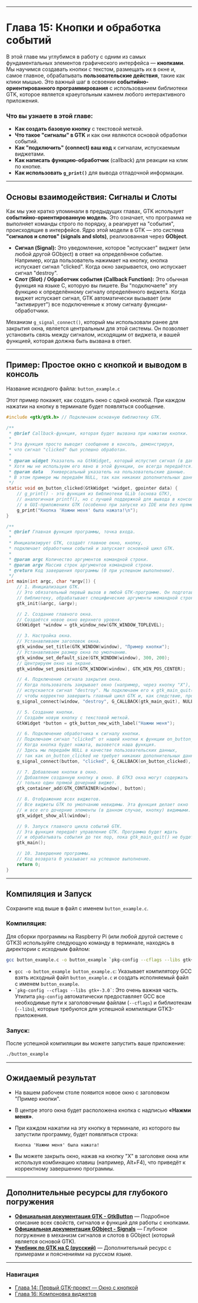 -----

# Глава 15: Кнопки и обработка событий

В этой главе мы углубимся в работу с одним из самых фундаментальных элементов графического интерфейса — **кнопками**. Мы научимся создавать кнопки с текстом, размещать их в окне и, самое главное, обрабатывать **пользовательские действия**, такие как клики мышью. Это важный шаг в освоении **событийно-ориентированного программирования** с использованием библиотеки GTK, которое является краеугольным камнем любого интерактивного приложения.

### Что вы узнаете в этой главе:

  * **Как создать базовую кнопку** с текстовой меткой.
  * **Что такое "сигналы" в GTK** и как они являются основой обработки событий.
  * **Как "подключить" (connect) ваш код** к сигналам, испускаемым виджетами.
  * **Как написать функцию-обработчик** (callback) для реакции на клик по кнопке.
  * **Как использовать `g_print()`** для вывода отладочной информации.

-----

## Основы взаимодействия: Сигналы и Слоты

Как мы уже кратко упоминали в предыдущих главах, GTK использует **событийно-ориентированную модель**. Это означает, что программа не выполняет команды строго по порядку, а реагирует на "события", происходящие в интерфейсе. Ядро этой модели в GTK — это система **"сигналов и слотов" (signals and slots)**, реализованная через **GObject**.

  * **Сигнал (Signal):** Это уведомление, которое "испускает" виджет (или любой другой GObject) в ответ на определённое событие. Например, когда пользователь нажимает на кнопку, кнопка испускает сигнал "clicked". Когда окно закрывается, оно испускает сигнал "destroy".
  * **Слот (Slot) / Обработчик события (Callback Function):** Это обычная функция на языке C, которую вы пишете. Вы "подключаете" эту функцию к определённому сигналу определённого виджета. Когда виджет испускает сигнал, GTK автоматически вызывает (или "активирует") все подключенные к этому сигналу функции-обработчики.

Механизм `g_signal_connect()`, который мы использовали ранее для закрытия окна, является центральным для этой системы. Он позволяет установить связь между сигналом, исходящим от виджета, и вашей функцией, которая должна быть вызвана в ответ.

-----

## Пример: Простое окно с кнопкой и выводом в консоль

Название исходного файла: `button_example.c`

Этот пример покажет, как создать окно с одной кнопкой. При каждом нажатии на кнопку в терминале будет появляться сообщение.

```c
#include <gtk/gtk.h> // Подключаем основную библиотеку GTK.

/**
 * @brief Callback-функция, которая будет вызвана при нажатии кнопки.
 *
 * Эта функция просто выводит сообщение в консоль, демонстрируя,
 * что сигнал "clicked" был успешно обработан.
 *
 * @param widget Указатель на GtkWidget, который испустил сигнал (в данном случае, GtkButton).
 * Хотя мы не используем его явно в этой функции, он всегда передаётся.
 * @param data   Универсальный указатель на пользовательские данные.
 * В этом примере мы передаём NULL, так как никаких дополнительных данных не требуется.
 */
static void on_button_clicked(GtkWidget *widget, gpointer data) {
    // g_print() - это функция из библиотеки GLib (основа GTK),
    // аналогичная printf(), но с лучшей поддержкой для вывода в консоль
    // в GUI-приложениях GTK (особенно при запуске из IDE или без прямого терминала).
    g_print("Кнопка 'Нажми меня' была нажата!\n");
}

/**
 * @brief Главная функция программы, точка входа.
 *
 * Инициализирует GTK, создаёт главное окно, кнопку,
 * подключает обработчики событий и запускает основной цикл GTK.
 *
 * @param argc Количество аргументов командной строки.
 * @param argv Массив строк аргументов командной строки.
 * @return Код завершения программы (0 при успешном выполнении).
 */
int main(int argc, char *argv[]) {
    // 1. Инициализация GTK.
    // Это обязательный первый вызов в любой GTK-программе. Он подготавливает
    // библиотеку, обрабатывает специфические аргументы командной строки GTK.
    gtk_init(&argc, &argv);

    // 2. Создание главного окна.
    // Создаётся новое окно верхнего уровня.
    GtkWidget *window = gtk_window_new(GTK_WINDOW_TOPLEVEL);

    // 3. Настройка окна.
    // Устанавливаем заголовок окна.
    gtk_window_set_title(GTK_WINDOW(window), "Пример кнопки");
    // Устанавливаем размер окна по умолчанию.
    gtk_window_set_default_size(GTK_WINDOW(window), 300, 200);
    // Центрируем окно на экране.
    gtk_window_set_position(GTK_WINDOW(window), GTK_WIN_POS_CENTER);

    // 4. Подключение сигнала закрытия окна.
    // Когда пользователь закрывает окно (например, через кнопку "X"),
    // испускается сигнал "destroy". Мы подключаем его к gtk_main_quit(),
    // чтобы корректно завершить главный цикл GTK и, как следствие, программу.
    g_signal_connect(window, "destroy", G_CALLBACK(gtk_main_quit), NULL);

    // 5. Создание кнопки.
    // Создаём новую кнопку с текстовой меткой.
    GtkWidget *button = gtk_button_new_with_label("Нажми меня");

    // 6. Подключение обработчика к сигналу кнопки.
    // Подключаем сигнал "clicked" от нашей кнопки к функции on_button_clicked.
    // Когда кнопка будет нажата, вызовется наша функция.
    // Здесь мы передаём NULL в качестве пользовательских данных,
    // так как on_button_clicked не требует никаких дополнительных данных.
    g_signal_connect(button, "clicked", G_CALLBACK(on_button_clicked), NULL);

    // 7. Добавление кнопки в окно.
    // Добавляем созданную кнопку в окно. В GTK3 окна могут содержать
    // только один прямой дочерний виджет.
    gtk_container_add(GTK_CONTAINER(window), button);

    // 8. Отображение всех виджетов.
    // Все виджеты GTK по умолчанию невидимы. Эта функция делает окно
    // и все его дочерние элементы (в данном случае, кнопку) видимыми.
    gtk_widget_show_all(window);

    // 9. Запуск главного цикла событий GTK.
    // Эта функция передаёт управление GTK. Программа будет ждать
    // и обрабатывать события до тех пор, пока gtk_main_quit() не будет вызвана.
    gtk_main();

    // 10. Завершение программы.
    // Код возврата 0 указывает на успешное выполнение.
    return 0;
}
```

-----

## Компиляция и Запуск

Сохраните код выше в файл с именем `button_example.c`.

### Компиляция:

Для сборки программы на Raspberry Pi (или любой другой системе с GTK3) используйте следующую команду в терминале, находясь в директории с исходным файлом:

```bash
gcc button_example.c -o button_example `pkg-config --cflags --libs gtk+-3.0`
```

  * `gcc -o button_example button_example.c`: Указывает компилятору GCC взять исходный файл `button_example.c` и создать исполняемый файл с именем `button_example`.
  * `` `pkg-config --cflags --libs gtk+-3.0` ``: Это очень важная часть. Утилита `pkg-config` автоматически предоставляет GCC все необходимые пути к заголовочным файлам (`--cflags`) и библиотекам (`--libs`), которые требуются для успешной компиляции GTK3-приложения.

### Запуск:

После успешной компиляции вы можете запустить ваше приложение:

```bash
./button_example
```

-----

## Ожидаемый результат

  * На вашем рабочем столе появится новое окно с заголовком "Пример кнопки".

  * В центре этого окна будет расположена кнопка с надписью **«Нажми меня»**.

  * При каждом нажатии на эту кнопку в терминале, из которого вы запустили программу, будет появляться строка:

    ```
    Кнопка 'Нажми меня' была нажата!
    ```

  * Вы можете закрыть окно, нажав на кнопку "X" в заголовке окна или используя комбинацию клавиш (например, Alt+F4), что приведёт к корректному завершению программы.

-----

## Дополнительные ресурсы для глубокого погружения

  * [**Официальная документация GTK - GtkButton**](https://docs.gtk.org/gtk3/class.Button.html) — Подробное описание всех свойств, сигналов и функций для работы с кнопками.
  * [**Официальная документация GObject - Signals**](https://developer.gnome.org/gobject/stable/gobject-Signals.html) — Глубокое погружение в механизм сигналов и слотов в GObject (который является основой GTK).
  * [**Учебник по GTK на C (русский)**](https://ru.wikibooks.org/wiki/GTK%2B) — Дополнительный ресурс с примерами и пояснениями на русском языке.

-----

### Навигация

  * [Глава 14: Первый GTK-проект — Окно с кнопкой](https://www.google.com/search?q=link_to_chapter14.md)
  * [Глава 16: Компоновка виджетов](https://www.google.com/search?q=link_to_chapter16.md)